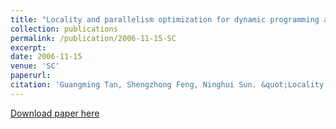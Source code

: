 ```yaml
---
title: "Locality and parallelism optimization for dynamic programming algorithm in bioinformatics"
collection: publications
permalink: /publication/2006-11-15-SC
excerpt:
date: 2006-11-15
venue: 'SC'
paperurl:
citation: 'Guangming Tan, Shengzhong Feng, Ninghui Sun. &quot;Locality and parallelism optimization for dynamic programming algorithm in bioinformatics.&quot; <i>SC 2006</i>'
---
```


[Download paper here](http://tanniu.github.io/files/paper1.pdf)
